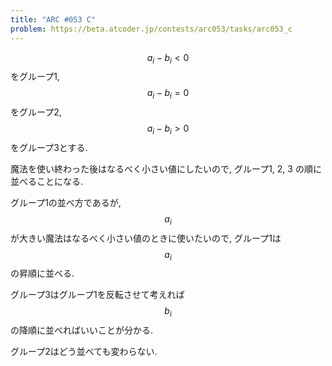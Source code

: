 ```yaml
---
title: "ARC #053 C"
problem: https://beta.atcoder.jp/contests/arc053/tasks/arc053_c
---
```

$$ a_i-b_i \lt 0 $$ をグループ1, $$ a_i-b_i = 0 $$ をグループ2, $$ a_i-b_i \gt 0 $$ をグループ3とする.

魔法を使い終わった後はなるべく小さい値にしたいので, グループ1, 2, 3 の順に並べることになる.

グループ1の並べ方であるが, $$ a_i $$ が大きい魔法はなるべく小さい値のときに使いたいので, グループ1は $$ a_i $$ の昇順に並べる.

グループ3はグループ1を反転させて考えれば $$ b_i $$ の降順に並べればいいことが分かる.

グループ2はどう並べても変わらない.
